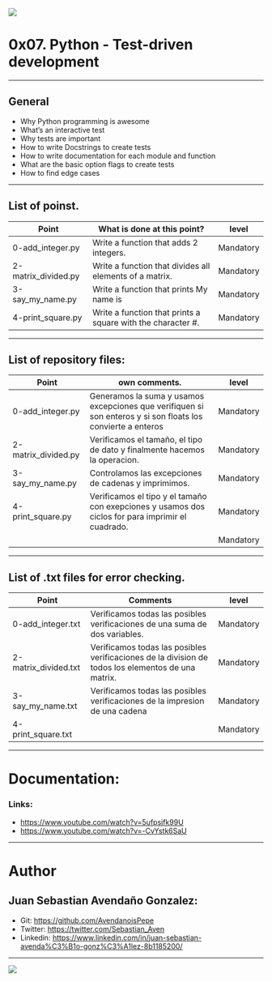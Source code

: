 ![](https://blog.educacionit.com/wp-content/uploads/2018/09/2-01-750x410.jpg)

# 0x07. Python - Test-driven development

------------

## General
- Why Python programming is awesome
- What’s an interactive test
- Why tests are important
- How to write Docstrings to create tests
- How to write documentation for each module and function
- What are the basic option flags to create tests
- How to find edge cases

------------

## List of poinst.

|  Point | What is done at this point? | level |
| ------------ | ------------ | ------------ |
| 0-add_integer.py | Write a function that adds 2 integers. | Mandatory |
| 2-matrix_divided.py | Write a function that divides all elements of a matrix. | Mandatory |
| 3-say_my_name.py | Write a function that prints My name is <first name> <last name> | Mandatory |
| 4-print_square.py | Write a function that prints a square with the character #. | Mandatory |

------------

## List of repository files:

|  Point | own comments.  | level |
| ------------ | ------------ | ------------ |
| 0-add_integer.py | Generamos la suma y usamos excepciones que verifiquen si son enteros y si son floats los convierte a enteros | Mandatory |
| 2-matrix_divided.py |  Verificamos el tamaño, el tipo de dato y finalmente hacemos la operacion.| Mandatory |
| 3-say_my_name.py  | Controlamos las excepciones de cadenas y imprimimos. | Mandatory |
| 4-print_square.py | Verificamos el tipo y el tamaño con exepciones y usamos dos ciclos for para imprimir el cuadrado. | Mandatory |
|  |  | Mandatory |

------------

## List of .txt files for error checking.

| Point  | Comments | level |
| ------------ | ------------ | ------------ |
| 0-add_integer.txt | Verificamos todas las posibles verificaciones de una suma de dos variables. | Mandatory |
| 2-matrix_divided.txt | Verificamos todas las posibles verificaciones de la division de todos los elementos de una matrix. | Mandatory |
| 3-say_my_name.txt | Verificamos todas las posibles verificaciones de la impresion de una cadena | Mandatory |
| 4-print_square.txt |  | Mandatory |

------------

# Documentation:
### Links:

- https://www.youtube.com/watch?v=5ufpsjfk99U
- https://www.youtube.com/watch?v=-CvYstk6SaU


------------

# Author


## Juan Sebastian Avendaño Gonzalez:
- Git: https://github.com/AvendanoisPepe
- Twitter: https://twitter.com/Sebastian_Aven
- Linkedin: https://www.linkedin.com/in/juan-sebastian-avenda%C3%B1o-gonz%C3%A1lez-8b1185200/

------------


![](https://scontent.fbog4-1.fna.fbcdn.net/v/t39.30808-6/271153206_3074657909465585_6907762404450913633_n.jpg?_nc_cat=105&_nc_rgb565=1&ccb=1-5&_nc_sid=730e14&_nc_ohc=Wm9imN7mxqAAX_DgRTy&_nc_ht=scontent.fbog4-1.fna&oh=00_AT9bMuywrpnZKR3yaTAPu-lqwQ0uJpFTGIYQPM2wabvWlg&oe=61EB1180)